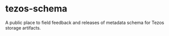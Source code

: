 # tezos-schema
A public place to field feedback and releases of metadata schema for Tezos storage artifacts.
